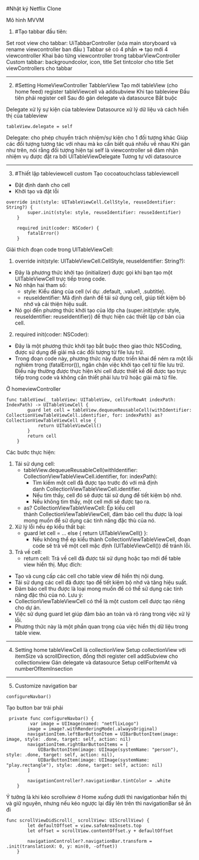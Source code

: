 #Nhật ký Netflix Clone 


Mô hình MVVM
1. #Tạo tabbar đầu tiên: 

Set root view cho tabbar: UiTabbarController (xóa main storyboard và rename viewcontroller ban đầu )
Tabbar sẽ có 4 phần => tạo mới 4 viewcontroller
Khai báo từng viewcontroller trong tabbarViewController
Custom tabbar: backgroundcolor, icon, title
Set tintcolor cho title
Set viewControllers cho tabbar
***
2. #Setting HomeViewController TabblerView 
Tạo mới tableView (cho home feed) register tableViewcell và addsubview 
Khi tạo tableview
Đầu tiên phải register cell 
Sau đó gán delegate và datasource
Bắt buộc 

Delegate xử lý sự kiện của tableview
Datasource xử lý dữ liệu và cách hiển thị của tableview
~~~
tableView.delegate = self
~~~

Delegate: cho phép chuyển trách nhiệm/sự kiện cho 1 đối tượng khác 
Giúp các đối tượng tương tác với nhau mà ko cần biết quá nhiều về nhau 
Khi gán như  trên, nói rằng đối tượng hiện tại self là viewcontroller sẽ đảm nhận nhiệm vụ được đặt ra bởi UITableViewDelegate 
Tương tự với datasource
***

3. #Thiết lập tableviewcell custom
Tạo cocoatouchclass tableviewcell
- Đặt định danh cho cell
- Khởi tạo và đặt lỗi 
~~~
override init(style: UITableViewCell.CellStyle, reuseIdentifier: String?) {
        super.init(style: style, reuseIdentifier: reuseIdentifier)
    }
    
    required init(coder: NSCoder) {
        fatalError()
    }
~~~
Giải thích đoạn code trong UITableViewCell:
1. override init(style: UITableViewCell.CellStyle, reuseIdentifier: String?):
* Đây là phương thức khởi tạo (initializer) được gọi khi bạn tạo một UITableViewCell trực tiếp trong code.
* Nó nhận hai tham số:
    * style: Kiểu dáng của cell (ví dụ: .default, .value1, .subtitle).
    * reuseIdentifier: Mã định danh để tái sử dụng cell, giúp tiết kiệm bộ nhớ và cải thiện hiệu suất.
* Nó gọi đến phương thức khởi tạo của lớp cha (super.init(style: style, reuseIdentifier: reuseIdentifier)) để thực hiện các thiết lập cơ bản của cell.
2. required init(coder: NSCoder):
* Đây là một phương thức khởi tạo bắt buộc theo giao thức NSCoding, được sử dụng để giải mã các đối tượng từ file lưu trữ.
* Trong đoạn code này, phương thức này được triển khai để ném ra một lỗi nghiêm trọng (fatalError()), ngăn chặn việc khởi tạo cell từ file lưu trữ. Điều này thường được thực hiện khi cell được thiết kế để được tạo trực tiếp trong code và không cần thiết phải lưu trữ hoặc giải mã từ file.

Ở homeviewController
~~~
func tableView(_ tableView: UITableView, cellForRowAt indexPath: IndexPath) -> UITableViewCell {
        guard let cell = tableView.dequeueReusableCell(withIdentifier: CollectionViewTableViewCell.identifier, for: indexPath) as? CollectionViewTableViewCell else {
            return UITableViewCell()
        }
        return cell
    }
~~~
Các bước thực hiện:
1. Tái sử dụng cell:
    * tableView.dequeueReusableCell(withIdentifier: CollectionViewTableViewCell.identifier, for: indexPath):
        * Tìm kiếm một cell đã được tạo trước đó với mã định danh CollectionViewTableViewCell.identifier.
        * Nếu tìm thấy, cell đó sẽ được tái sử dụng để tiết kiệm bộ nhớ.
        * Nếu không tìm thấy, một cell mới sẽ được tạo ra.
    * as? CollectionViewTableViewCell: Ép kiểu cell thành CollectionViewTableViewCell, đảm bảo cell thu được là loại mong muốn để sử dụng các tính năng đặc thù của nó.
2. Xử lý lỗi nếu ép kiểu thất bại:
    * guard let cell = ... else { return UITableViewCell() }:
        * Nếu không thể ép kiểu thành CollectionViewTableViewCell, đoạn code sẽ trả về một cell mặc định (UITableViewCell()) để tránh lỗi.
3. Trả về cell:
    * return cell: Trả về cell đã được tái sử dụng hoặc tạo mới để table view hiển thị.
Mục đích:
* Tạo và cung cấp các cell cho table view để hiển thị nội dung.
* Tái sử dụng các cell đã được tạo để tiết kiệm bộ nhớ và tăng hiệu suất.
* Đảm bảo cell thu được là loại mong muốn để có thể sử dụng các tính năng đặc thù của nó.
Lưu ý:
* CollectionViewTableViewCell có thể là một custom cell được tạo riêng cho dự án.
* Việc sử dụng guard let giúp đảm bảo an toàn và rõ ràng trong việc xử lý lỗi.
* Phương thức này là một phần quan trọng của việc hiển thị dữ liệu trong table view.

***
4. Setting home tableViewCell là collectionView
Setup collectionView với itemSize và scrollDirection, đồng thời register cell 
addSubview cho collectionview 
Gán delegate và datasource 
Setup cellForItemAt và numberOfItemInsection 

***
5. Customize navigation bar 
~~~
configureNavbar()

~~~

Tạo button bar trái phải 

~~~
 private func configureNavbar() {
         var image = UIImage(named: "netflixLogo")
        image = image?.withRenderingMode(.alwaysOriginal)
        navigationItem.leftBarButtonItem = UIBarButtonItem(image: image, style: .done, target: self, action: nil)
        navigationItem.rightBarButtonItems = [
            UIBarButtonItem(image: UIImage(systemName: "person"), style: .done, target: self, action: nil),
            UIBarButtonItem(image: UIImage(systemName: "play.rectangle"), style: .done, target: self, action: nil)
        ]
        
        navigationController?.navigationBar.tintColor = .white
    }
~~~

Ý tưởng là khi kéo scrollview ở Home xuống dưới thì navigationbar hiển thị và giữ nguyên, nhưng nếu kéo ngược lại đẩy lên trên thì navigationBar sẽ ẩn đi 

~~~
func scrollViewDidScroll(_ scrollView: UIScrollView) {
        let defaultOffset = view.safeAreaInsets.top
        let offset = scrollView.contentOffset.y + defaultOffset
        
        navigationController?.navigationBar.transform = .init(translationX: 0, y: min(0, -offset))
    }
~~~

